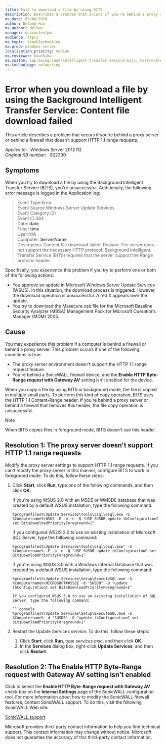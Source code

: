 ```yaml
---
title: Fail to download a file by using BITS
description: Describes a problem that occurs if you're behind a proxy server or behind a firewall that doesn't support HTTP 1.1 range requests.
ms.date: 09/08/2020
author: Deland-Han
ms.author: delhan
manager: dcscontentpm
audience: itpro
ms.topic: troubleshooting
ms.prod: windows-server
localization_priority: medium
ms.reviewer: kaushika
ms.custom: sap:background-intelligent-transfer-service-bits, csstroubleshoot
ms.technology: networking
---
```

# Error when you download a file by using the Background Intelligent Transfer Service: Content file download failed

This article describes a problem that occurs if you're behind a proxy server or behind a firewall that doesn't support HTTP 1.1 range requests.

_Applies to:_ &nbsp; Windows Server 2012 R2  
_Original KB number:_ &nbsp; 922330

## Symptoms

When you try to download a file by using the Background Intelligent Transfer Service (BITS), you're unsuccessful. Additionally, the following error message is logged in the Application log:

> Event Type:Error  
Event Source:Windows Server Update Services  
Event Category:(2)  
Event ID:364  
Date: **date**  
Time: **time**  
User:N/A  
Computer: **ServerName**  
Description: Content file download failed. Reason: The server does not support the necessary HTTP protocol. Background Intelligent Transfer Service (BITS) requires that the server support the Range protocol header.

Specifically, you experience this problem if you try to perform one or both of the following actions:

- You approve an update in Microsoft Windows Server Update Services (WSUS). In this situation, the download process is triggered. However, the download operation is unsuccessful. A red X appears over the update.
- You try to download the Mssecure.cab file for the Microsoft Baseline Security Analyzer (MBSA) Management Pack for Microsoft Operations Manager (MOM) 2005.

## Cause

You may experience this problem if a computer is behind a firewall or behind a proxy server. This problem occurs if one of the following conditions is true:

- The proxy server environment doesn't support the HTTP 1.1 range request feature.
- You're behind a SonicWALL firewall device, and the **Enable HTTP Byte-Range request with Gateway AV** setting isn't enabled for the device.

When you copy a file by using BITS in background mode, the file is copied in multiple small parts. To perform this kind of copy operation, BITS uses the HTTP 1.1 Content-Range header. If you're behind a proxy server or behind a firewall that removes this header, the file copy operation is unsuccessful.

> [!NOTE]
> When BITS copies files in foreground mode, BITS doesn't use this header.

## Resolution 1: The proxy server doesn't support HTTP 1.1 range requests

Modify the proxy server settings to support HTTP 1.1 range requests. If you can't modify the proxy server in this manner, configure BITS to work in foreground mode. To do this, follow these steps:

1. Click **Start**, click **Run**, type one of the following commands, and then click **OK**.

    If you're using WSUS 2.0 with an MSDE or WMSDE database that was created by a default WSUS installation, type the following command:
  
    ```console
    %programfiles%\Update Services\tools\osql\osql.exe -S %Computername%\WSUS -E -b -n -Q "USE SUSDB update tbConfigurationC set BitsDownloadPriorityForeground=1"
    ```
  
    If you configured WSUS 2.0 to use an existing installation of Microsoft SQL Server, type the following command:
  
    ```console
    %programfiles%\Update Services\tools\osql\osql.exe" -S %Computername% -E -b -n -Q "USE SUSDB update tbConfigurationC set BitsDownloadPriorityForeground=1"
    ```
  
    If you're using WSUS 3.0 with a Windows Internal Database that was created by a default WSUS installation, type the following command:
  
    ```console
    %programfiles%\Update Services\Setup\ExecuteSQL.exe -S %Computername%\MICROSOFT##SSEE -d "SUSDB" -Q "update tbConfigurationC set BitsDownloadPriorityForeground=1"
  
    If you configured WSUS 3.0 to use an existing installation of SQL Server, type the following command:
  
    ```console
    %programfiles%\Update Services\Setup\ExecuteSQL.exe -S %Computername% -d "SUSDB" -Q "update tbConfigurationC set BitsDownloadPriorityForeground=1"
    ```

2. Restart the Update Services service. To do this, follow these steps:
    1. Click **Start**, click **Run**, type *services.msc*, and then click **OK**.
    2. In the **Services** dialog box, right-click **Update Services**, and then click **Restart**.
  
## Resolution 2: The Enable HTTP Byte-Range request with Gateway AV setting isn't enabled

Click to select the **Enable HTTP Byte-Range request with Gateway AV** check box on the **Internal Settings** page of the SonicWALL configuration tool. For more information about how to modify the SonicWALL firewall features, contact SonicWALL support. To do this, visit the following SonicWALL Web site:

[SonicWALL support](https://www.sonicwall.com/support)

Microsoft provides third-party contact information to help you find technical support. This contact information may change without notice. Microsoft does not guarantee the accuracy of this third-party contact information.
